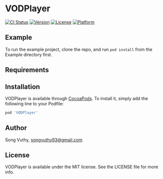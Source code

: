 # VODPlayer

[![CI Status](https://img.shields.io/travis/songvuthy/VODPlayer.svg?style=flat)](https://travis-ci.org/songvuthy/VODPlayer)
[![Version](https://img.shields.io/cocoapods/v/VODPlayer.svg?style=flat)](https://cocoapods.org/pods/VODPlayer)
[![License](https://img.shields.io/cocoapods/l/VODPlayer.svg?style=flat)](https://cocoapods.org/pods/VODPlayer)
[![Platform](https://img.shields.io/cocoapods/p/VODPlayer.svg?style=flat)](https://cocoapods.org/pods/VODPlayer)

## Example

To run the example project, clone the repo, and run `pod install` from the Example directory first.

## Requirements

## Installation

VODPlayer is available through [CocoaPods](https://cocoapods.org). To install
it, simply add the following line to your Podfile:

```ruby
pod 'VODPlayer'
```

## Author

Song Vuthy, songvuthy93@gmail.com

## License

VODPlayer is available under the MIT license. See the LICENSE file for more info.

